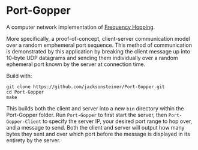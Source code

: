 # Port-Gopper

A computer network implementation of [Frequency Hopping](https://en.wikipedia.org/wiki/Frequency-hopping_spread_spectrum).

More specifically, a proof-of-concept, client-server communication model over a random emphemeral port sequence. This method of communication is demonstrated by this application by breaking the client message up into 10-byte UDP datagrams and sending them individually over a random ephemeral port known by the server at connection time.

Build with:

    git clone https://github.com/jacksonsteiner/Port-Gopper.git
    cd Port-Gopper
    make

This builds both the client and server into a new `bin` directory within the Port-Gopper folder. Run `Port-Gopper` to first start the server, then `Port-Gopper-Client` to specify the server IP, your desired port range to hop over, and a message to send. Both the client and server will output how many bytes they sent and over which port before the message is displayed in its entirety by the server.